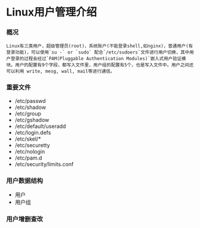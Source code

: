 # Linux用户管理介绍

### 概况
	Linux有三类用户，超级管理员(root)，系统账户(不能登录shell,如nginx)，普通用户(有登录功能)，可以使用`su -` or `sudo` 配合`/etc/sudoers`文件进行用户切换，其中用户登录的过程会经过`PAM(Pluggable Authentication Modules)`嵌入式用户验证模块。用户的配置有9个字段，都写入文件里，用户组的配置有5个，也是写入文件中。用户之间还可以利用 write, mesg, wall, mail等进行通信。
	
### 重要文件
- /etc/passwd
- /etc/shadow
- /etc/group
- /etc/gshadow
- /etc/default/useradd
- /etc/login.defs
- /etc/skel/*
- /etc/securetty
- /etc/nologin
- /etc/pam.d
- /etc/security/limits.conf

### 用户数据结构
- 用户
- 用户组

### 用户增删查改